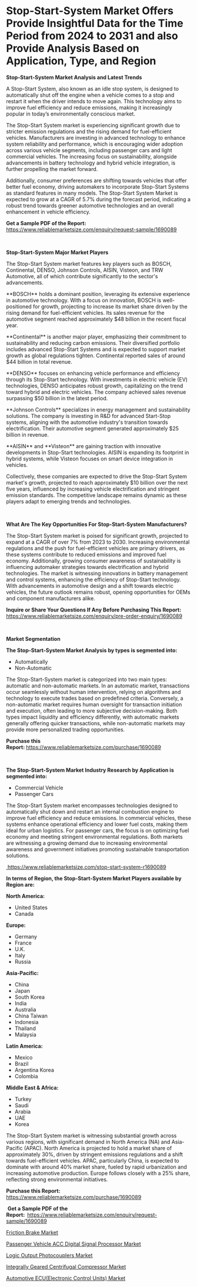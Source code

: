 <p><h1>Stop-Start-System Market Offers Provide Insightful Data for the Time Period from 2024 to 2031 and also Provide Analysis Based on Application, Type, and Region</h1></p><p><strong>Stop-Start-System Market Analysis and Latest Trends</strong></p>
<p><p>A Stop-Start System, also known as an idle stop system, is designed to automatically shut off the engine when a vehicle comes to a stop and restart it when the driver intends to move again. This technology aims to improve fuel efficiency and reduce emissions, making it increasingly popular in today’s environmentally conscious market.</p><p>The Stop-Start System market is experiencing significant growth due to stricter emission regulations and the rising demand for fuel-efficient vehicles. Manufacturers are investing in advanced technology to enhance system reliability and performance, which is encouraging wider adoption across various vehicle segments, including passenger cars and light commercial vehicles. The increasing focus on sustainability, alongside advancements in battery technology and hybrid vehicle integration, is further propelling the market forward.</p><p>Additionally, consumer preferences are shifting towards vehicles that offer better fuel economy, driving automakers to incorporate Stop-Start Systems as standard features in many models. The Stop-Start System Market is expected to grow at a CAGR of 5.7% during the forecast period, indicating a robust trend towards greener automotive technologies and an overall enhancement in vehicle efficiency.</p></p>
<p><strong>Get a Sample PDF of the Report:&nbsp;</strong> <a href="https://www.reliablemarketsize.com/enquiry/request-sample/1690089?utm_campaign=1326&utm_medium=2&utm_source=Github&utm_content=ia&utm_term=17102024&utm_id=stop-start-system">https://www.reliablemarketsize.com/enquiry/request-sample/1690089</a></p>
<p>&nbsp;</p>
<p><strong>Stop-Start-System Major Market Players</strong></p>
<p><p>The Stop-Start System market features key players such as BOSCH, Continental, DENSO, Johnson Controls, AISIN, Visteon, and TRW Automotive, all of which contribute significantly to the sector's advancements.</p><p>**BOSCH** holds a dominant position, leveraging its extensive experience in automotive technology. With a focus on innovation, BOSCH is well-positioned for growth, projecting to increase its market share driven by the rising demand for fuel-efficient vehicles. Its sales revenue for the automotive segment reached approximately $48 billion in the recent fiscal year.</p><p>**Continental** is another major player, emphasizing their commitment to sustainability and reducing carbon emissions. Their diversified portfolio includes advanced Stop-Start Systems and is expected to support market growth as global regulations tighten. Continental reported sales of around $44 billion in total revenue.</p><p>**DENSO** focuses on enhancing vehicle performance and efficiency through its Stop-Start technology. With investments in electric vehicle (EV) technologies, DENSO anticipates robust growth, capitalizing on the trend toward hybrid and electric vehicles. The company achieved sales revenue surpassing $50 billion in the latest period.</p><p>**Johnson Controls** specializes in energy management and sustainability solutions. The company is investing in R&D for advanced Start-Stop systems, aligning with the automotive industry's transition towards electrification. Their automotive segment generated approximately $25 billion in revenue.</p><p>**AISIN** and **Visteon** are gaining traction with innovative developments in Stop-Start technologies. AISIN is expanding its footprint in hybrid systems, while Visteon focuses on smart device integration in vehicles.</p><p>Collectively, these companies are expected to drive the Stop-Start System market's growth, projected to reach approximately $10 billion over the next five years, influenced by increasing vehicle electrification and stringent emission standards. The competitive landscape remains dynamic as these players adapt to emerging trends and technologies.</p></p>
<p>&nbsp;</p>
<p><strong>What Are The Key Opportunities For Stop-Start-System Manufacturers?</strong></p>
<p><p>The Stop-Start System market is poised for significant growth, projected to expand at a CAGR of over 7% from 2023 to 2030. Increasing environmental regulations and the push for fuel-efficient vehicles are primary drivers, as these systems contribute to reduced emissions and improved fuel economy. Additionally, growing consumer awareness of sustainability is influencing automaker strategies towards electrification and hybrid technologies. The market is witnessing innovations in battery management and control systems, enhancing the efficiency of Stop-Start technology. With advancements in automotive design and a shift towards electric vehicles, the future outlook remains robust, opening opportunities for OEMs and component manufacturers alike.</p></p>
<p><strong>Inquire or Share Your Questions If Any Before Purchasing This Report:</strong> <a href="https://www.reliablemarketsize.com/enquiry/pre-order-enquiry/1690089?utm_campaign=1326&utm_medium=2&utm_source=Github&utm_content=ia&utm_term=17102024&utm_id=stop-start-system">https://www.reliablemarketsize.com/enquiry/pre-order-enquiry/1690089</a></p>
<p>&nbsp;</p>
<p><strong>Market Segmentation</strong></p>
<p><strong>The Stop-Start-System Market Analysis by types is segmented into:</strong></p>
<p><ul><li>Automatically</li><li>Non-Automatic</li></ul></p>
<p><p>The Stop-Start-System market is categorized into two main types: automatic and non-automatic markets. In an automatic market, transactions occur seamlessly without human intervention, relying on algorithms and technology to execute trades based on predefined criteria. Conversely, a non-automatic market requires human oversight for transaction initiation and execution, often leading to more subjective decision-making. Both types impact liquidity and efficiency differently, with automatic markets generally offering quicker transactions, while non-automatic markets may provide more personalized trading opportunities.</p></p>
<p><strong>Purchase this Report:&nbsp;</strong><a href="https://www.reliablemarketsize.com/purchase/1690089?utm_campaign=1326&utm_medium=2&utm_source=Github&utm_content=ia&utm_term=17102024&utm_id=stop-start-system">https://www.reliablemarketsize.com/purchase/1690089</a></p>
<p>&nbsp;</p>
<p><strong>The Stop-Start-System Market Industry Research by Application is segmented into:</strong></p>
<p><ul><li>Commercial Vehicle</li><li>Passenger Cars</li></ul></p>
<p><p>The Stop-Start System market encompasses technologies designed to automatically shut down and restart an internal combustion engine to improve fuel efficiency and reduce emissions. In commercial vehicles, these systems enhance operational efficiency and lower fuel costs, making them ideal for urban logistics. For passenger cars, the focus is on optimizing fuel economy and meeting stringent environmental regulations. Both markets are witnessing a growing demand due to increasing environmental awareness and government initiatives promoting sustainable transportation solutions.</p></p>
<p><a href="https://www.reliablemarketsize.com/stop-start-system-r1690089?utm_campaign=1326&utm_medium=2&utm_source=Github&utm_content=ia&utm_term=17102024&utm_id=stop-start-system">&nbsp;https://www.reliablemarketsize.com/stop-start-system-r1690089</a></p>
<p><strong>In terms of Region, the Stop-Start-System Market Players available by Region are:</strong></p>
<p>
    <p> <strong> North America: </strong>
        <ul>
            <li>United States</li>
            <li>Canada</li>
        </ul>
        </p> 
    <p> <strong> Europe: </strong>
        <ul>
            <li>Germany</li>
            <li>France</li>
            <li>U.K.</li>
            <li>Italy</li>
            <li>Russia</li>
        </ul>
        </p> 
    <p> <strong> Asia-Pacific: </strong>
        <ul>
            <li>China</li>
            <li>Japan</li>
            <li>South Korea</li>
            <li>India</li>
            <li>Australia</li>
            <li>China Taiwan</li>
            <li>Indonesia</li>
            <li>Thailand</li>
            <li>Malaysia</li>
        </ul>
        </p> 
    <p> <strong> Latin America: </strong>
        <ul>
            <li>Mexico</li>
            <li>Brazil</li>
            <li>Argentina Korea</li>
            <li>Colombia</li>
        </ul>
        </p> 
    <p> <strong> Middle East & Africa: </strong>
        <ul>
            <li>Turkey</li>
            <li>Saudi</li>
            <li>Arabia</li>
            <li>UAE</li>
            <li>Korea</li>
        </ul>
    </p>
    </p>
<p><p>The Stop-Start System market is witnessing substantial growth across various regions, with significant demand in North America (NA) and Asia-Pacific (APAC). North America is projected to hold a market share of approximately 30%, driven by stringent emissions regulations and a shift towards fuel-efficient vehicles. APAC, particularly China, is expected to dominate with around 40% market share, fueled by rapid urbanization and increasing automotive production. Europe follows closely with a 25% share, reflecting strong environmental initiatives.</p></p>
<p><strong>Purchase this Report: </strong><a href="https://www.reliablemarketsize.com/purchase/1690089?utm_campaign=1326&utm_medium=2&utm_source=Github&utm_content=ia&utm_term=17102024&utm_id=stop-start-system">https://www.reliablemarketsize.com/purchase/1690089</a></p>
<p>&nbsp;<strong>Get a Sample PDF of the Report:&nbsp;&nbsp;</strong><a href="https://www.reliablemarketsize.com/enquiry/request-sample/1690089?utm_campaign=1326&utm_medium=2&utm_source=Github&utm_content=ia&utm_term=17102024&utm_id=stop-start-system">https://www.reliablemarketsize.com/enquiry/request-sample/1690089</a></p>
<p><strong></strong></p>
<p><p><a href="https://issuu.com/reportprime-2/docs/friction-brake-market-size-2030.ppt_18cc66e6c6fa57?utm_campaign=1326&utm_medium=2&utm_source=Github&utm_content=ia&utm_term=17102024&utm_id=stop-start-system">Friction Brake Market</a></p><p><a href="https://github.com/kathlinesadup/Market-Research-Report-List-1/blob/main/passenger-vehicle-acc-digital-signal-processor-market.md?utm_campaign=1326&utm_medium=2&utm_source=Github&utm_content=ia&utm_term=17102024&utm_id=stop-start-system">Passenger Vehicle ACC Digital Signal Processor Market</a></p><p><a href="https://www.linkedin.com/pulse/logic-output-photocouplers-market-global-insights-sales-aovae?utm_campaign=1326&utm_medium=2&utm_source=Github&utm_content=ia&utm_term=17102024&utm_id=stop-start-system">Logic Output Photocouplers Market</a></p><p><a href="https://issuu.com/reportprime-2/docs/integrally-geared-centrifugal-compr_19abe8d9ee8968?utm_campaign=1326&utm_medium=2&utm_source=Github&utm_content=ia&utm_term=17102024&utm_id=stop-start-system">Integrally Geared Centrifugal Compressor Market</a></p><p><a href="https://github.com/cydskenna/Market-Research-Report-List-1/blob/main/automotive-ecuelectronic-control-units-market.md?utm_campaign=1326&utm_medium=2&utm_source=Github&utm_content=ia&utm_term=17102024&utm_id=stop-start-system">Automotive ECU(Electronic Control Units) Market</a></p></p>